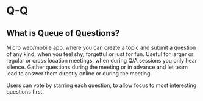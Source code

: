 Q-Q
===

What is Queue of Questions?
---------------------------

Micro web/mobile app, where you can create a topic and submit a question of any kind, when you feel shy, forgetful or just for fun. Useful for larger or regular or cross location meetings, when during Q/A sessions you only hear silence. Gather questions during the meeting or in advance and let team lead to answer them directly online or during the meeting.

Users can vote by starring each question, to allow focus to most interesting questions first.
